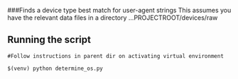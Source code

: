 ###Finds a device type best match for user-agent strings
This assumes you have the relevant data files in a directory  ...PROJECTROOT/devices/raw

## Running the script ##
	#Follow instructions in parent dir on activating virtual environment

	$(venv) python determine_os.py
	
